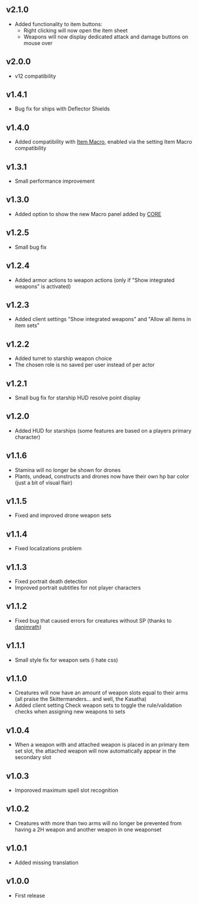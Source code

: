 ## v2.1.0
- Added functionality to item buttons:
  - Right clicking will now open the item sheet
  - Weapons will now display dedicated attack and damage buttons on mouse over

## v2.0.0
- v12 compatibility

## v1.4.1
- Bug fix for ships with Deflector Shields

## v1.4.0
- Added compatibility with [Item Macro](https://foundryvtt.com/packages/itemacro), enabled via the setting Item Macro compatibility

## v1.3.1
- Small performance improvement

## v1.3.0
- Added option to show the new Macro panel added by [CORE](https://foundryvtt.com/packages/enhancedcombathud)

## v1.2.5
- Small bug fix

## v1.2.4
- Added armor actions to weapon actions (only if "Show integrated weapons" is activated)

## v1.2.3
- Added client settings "Show integrated weapons" and "Allow all items in item sets"

## v1.2.2
- Added turret to starship weapon choice
- The chosen role is no saved per user instead of per actor

## v1.2.1
- Small bug fix for starship HUD resolve point display

## v1.2.0
- Added HUD for starships (some features are based on a players primary character)

## v1.1.6
- Stamina will no longer be shown for drones
- Plants, undead, constructs and drones now have their own hp bar color (just a bit of visual flair)

## v1.1.5
- Fixed and improved drone weapon sets

## v1.1.4
- Fixed localizations problem

## v1.1.3
- Fixed portrait death detection
- Improved portrait subtitles for not player characters

## v1.1.2
- Fixed bug that caused errors for creatures without SP (thanks to [danimrath](https://github.com/danimrath))

## v1.1.1
- Small style fix for weapon sets (i hate css)

## v1.1.0
- Creatures will now have an amount of weapon slots equal to their arms (all praise the Skittermanders... and well, the Kasatha)
- Added client setting Check weapon sets to toggle the rule/validation checks when assigning new weapons to sets

## v1.0.4
- When a weapon with and attached weapon is placed in an primary item set slot, the attached weapon will now automatically appear in the secondary slot

## v1.0.3
- Imporoved maximum spell slot recognition

## v1.0.2
- Creatures with more than two arms will no longer be prevented from having a 2H weapon and another weapon in one weaponset

## v1.0.1
- Added missing translation

## v1.0.0
- First release
